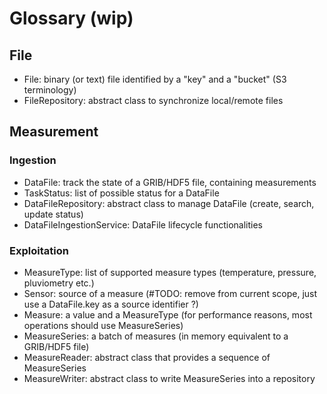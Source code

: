 # Glossary (wip)

## File

- File: binary (or text) file identified by a "key" and a "bucket" (S3 terminology) 
- FileRepository: abstract class to synchronize local/remote files

## Measurement

### Ingestion

- DataFile: track the state of a GRIB/HDF5 file, containing measurements
- TaskStatus: list of possible status for a DataFile
- DataFileRepository: abstract class to manage DataFile (create, search, update status)
- DataFileIngestionService: DataFile lifecycle functionalities

### Exploitation

- MeasureType: list of supported measure types (temperature, pressure, pluviometry etc.)
- Sensor: source of a measure (#TODO: remove from current scope, just use a DataFile.key as a source identifier ?)
- Measure: a value and a MeasureType (for performance reasons, most operations should use MeasureSeries)
- MeasureSeries: a batch of measures (in memory equivalent to a GRIB/HDF5 file)
- MeasureReader: abstract class that provides a sequence of MeasureSeries
- MeasureWriter: abstract class to write MeasureSeries into a repository
